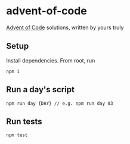 # advent-of-code

[Advent of Code](https://adventofcode.com/) solutions, written by yours truly

## Setup
Install dependencies. From root, run
```
npm i
```

## Run a day's script

```
npm run day {DAY} // e.g. npm run day 03
```

## Run tests

```
npm test
```
